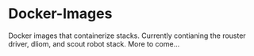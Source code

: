# Docker-Images
Docker images that containerize stacks. Currently contianing the rouster driver, dliom, and scout robot stack. More to come...
